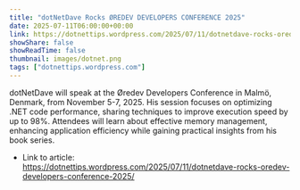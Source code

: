 ```yaml
---
title: "dotNetDave Rocks ØREDEV DEVELOPERS CONFERENCE 2025"
date: 2025-07-11T06:00:00+00:00
link: https://dotnettips.wordpress.com/2025/07/11/dotnetdave-rocks-oredev-developers-conference-2025/
showShare: false
showReadTime: false
thumbnail: images/dotnet.png
tags: ["dotnettips.wordpress.com"]
---
```

dotNetDave will speak at the Øredev Developers Conference in Malmö, Denmark, from November 5-7, 2025. His session focuses on optimizing .NET code performance, sharing techniques to improve execution speed by up to 98%. Attendees will learn about effective memory management, enhancing application efficiency while gaining practical insights from his book series.

- Link to article: https://dotnettips.wordpress.com/2025/07/11/dotnetdave-rocks-oredev-developers-conference-2025/